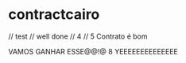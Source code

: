 # contractcairo
// test
// well done
// 4
// 5
Contrato é bom


VAMOS GANHAR ESSE@@!@
8
YEEEEEEEEEEEEEE
